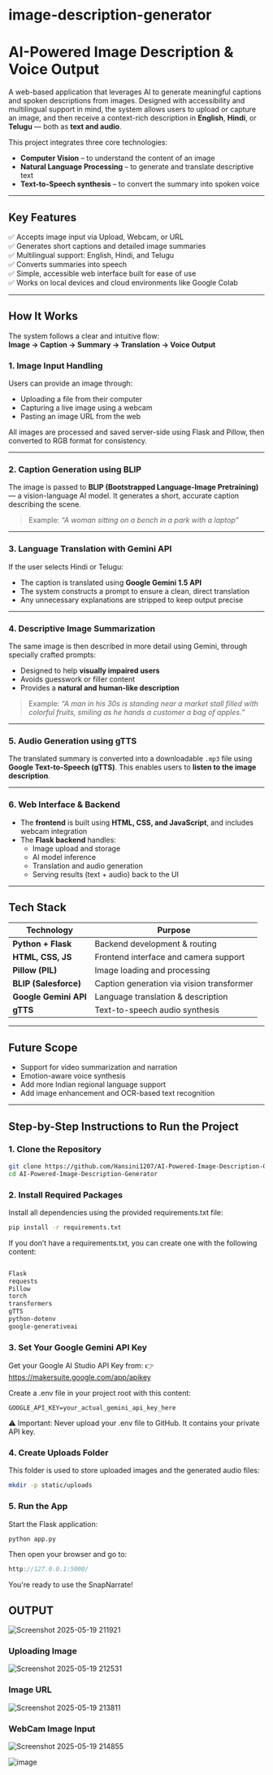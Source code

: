 # image-description-generator
# AI-Powered Image Description & Voice Output 

 A web-based application that leverages AI to generate meaningful captions and spoken descriptions from images. Designed with accessibility and multilingual support in mind, the system allows users to upload or capture an image, and then receive a context-rich description in **English**, **Hindi**, or **Telugu** — both as **text and audio**.

This project integrates three core technologies:

- **Computer Vision** – to understand the content of an image  
- **Natural Language Processing** – to generate and translate descriptive text  
- **Text-to-Speech synthesis** – to convert the summary into spoken voice  

---

## Key Features

✅ Accepts image input via Upload, Webcam, or URL  
✅ Generates short captions and detailed image summaries  
✅ Multilingual support: English, Hindi, and Telugu  
✅ Converts summaries into speech  
✅ Simple, accessible web interface built for ease of use  
✅ Works on local devices and cloud environments like Google Colab  

---

## How It Works

The system follows a clear and intuitive flow:  
**Image → Caption → Summary → Translation → Voice Output**

### 1. Image Input Handling
Users can provide an image through:
- Uploading a file from their computer
- Capturing a live image using a webcam
- Pasting an image URL from the web

All images are processed and saved server-side using Flask and Pillow, then converted to RGB format for consistency.

---

### 2. Caption Generation using BLIP
The image is passed to **BLIP (Bootstrapped Language-Image Pretraining)** — a vision-language AI model. It generates a short, accurate caption describing the scene.

> Example: _“A woman sitting on a bench in a park with a laptop”_

---

### 3. Language Translation with Gemini API
If the user selects Hindi or Telugu:
- The caption is translated using **Google Gemini 1.5 API**
- The system constructs a prompt to ensure a clean, direct translation  
- Any unnecessary explanations are stripped to keep output precise

---

### 4. Descriptive Image Summarization
The same image is then described in more detail using Gemini, through specially crafted prompts:

- Designed to help **visually impaired users**
- Avoids guesswork or filler content
- Provides a **natural and human-like description**

> Example: _“A man in his 30s is standing near a market stall filled with colorful fruits, smiling as he hands a customer a bag of apples.”_

---

### 5. Audio Generation using gTTS
The translated summary is converted into a downloadable `.mp3` file using **Google Text-to-Speech (gTTS)**. This enables users to **listen to the image description**.

---

### 6. Web Interface & Backend
- The **frontend** is built using **HTML, CSS, and JavaScript**, and includes webcam integration
- The **Flask backend** handles:
  - Image upload and storage
  - AI model inference
  - Translation and audio generation
  - Serving results (text + audio) back to the UI

---

## Tech Stack

| Technology            | Purpose                                 |
|-----------------------|------------------------------------------|
| **Python + Flask**    | Backend development & routing            |
| **HTML, CSS, JS**     | Frontend interface and camera support    |
| **Pillow (PIL)**      | Image loading and processing             |
| **BLIP (Salesforce)** | Caption generation via vision transformer |
| **Google Gemini API** | Language translation & description       |
| **gTTS**              | Text-to-speech audio synthesis           |

---

## Future Scope

- Support for video summarization and narration  
- Emotion-aware voice synthesis   
- Add more Indian regional language support  
- Add image enhancement and OCR-based text recognition  

---

## Step-by-Step Instructions to Run the Project

### 1. Clone the Repository
```bash
git clone https://github.com/Hansini1207/AI-Powered-Image-Description-Generator.git
cd AI-Powered-Image-Description-Generator
```

### 2. Install Required Packages
Install all dependencies using the provided requirements.txt file:

```bash
pip install -r requirements.txt
```
If you don’t have a requirements.txt, you can create one with the following content:

```txt

Flask
requests
Pillow
torch
transformers
gTTS
python-dotenv
google-generativeai
```

### 3. Set Your Google Gemini API Key
Get your Google AI Studio API Key from:
👉 https://makersuite.google.com/app/apikey

Create a .env file in your project root with this content:

```env
GOOGLE_API_KEY=your_actual_gemini_api_key_here
```
⚠️ Important: Never upload your .env file to GitHub. It contains your private API key.

### 4. Create Uploads Folder
This folder is used to store uploaded images and the generated audio files:

```bash
mkdir -p static/uploads
```

### 5. Run the App
Start the Flask application:

```bash
python app.py
```
Then open your browser and go to:

```cpp
http://127.0.0.1:5000/
```
You're ready to use the SnapNarrate!


## OUTPUT
![Screenshot 2025-05-19 211921](https://github.com/user-attachments/assets/e6f2587c-1bc0-4b9d-a120-40e865e93994)

### Uploading Image
![Screenshot 2025-05-19 212531](https://github.com/user-attachments/assets/d715097f-2904-4608-95db-bff4487c3a29)

### Image URL
![Screenshot 2025-05-19 213811](https://github.com/user-attachments/assets/4846b513-e662-47d8-b10c-3da75de99828)

### WebCam Image Input
![Screenshot 2025-05-19 214855](https://github.com/user-attachments/assets/0fa9345c-7a42-4d65-ba46-9f6cb41fa260)


![image](https://github.com/user-attachments/assets/cdb022d0-d0ca-4735-9a92-f5970e6e821e)


